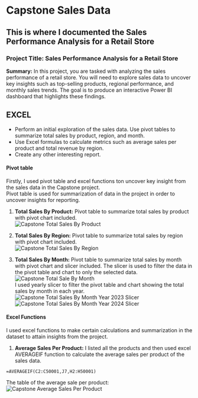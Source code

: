 # Capstone Sales Data
## This is where I documented the Sales Performance Analysis for a Retail Store
### Project Title: Sales Performance Analysis for a Retail Store
**Summary:** In this project, you are tasked with analyzing the sales performance of a retail store. 
You will need to explore sales data to uncover key insights such as top-selling products, regional 
performance, and monthly sales trends. The goal is to produce an interactive Power BI 
dashboard that highlights these findings.

## EXCEL
- Perform an initial exploration of the sales data. Use pivot tables to summarize total sales by product, region, and month.
- Use Excel formulas to calculate metrics such as average sales per product and total revenue by region.
- Create any other interesting report.

#### Pivot table
Firstly, I used pivot table and excel functions ton uncover key insight from the sales data in the Capstone project.\
Pivot table is used for summarization of data in the project in order to uncover insights for reporting. 

1. **Total Sales By Product:**
Pivot table to summarize total sales by product with pivot chart included.\
![Capstone Total Sales By Product](https://github.com/user-attachments/assets/182341f4-f927-4895-b377-db8e507efe9f)

2. **Total Sales By Region:**
Pivot table to summarize total sales by region with pivot chart included.\
![Capstone Total Sales By Region](https://github.com/user-attachments/assets/bcf74f0a-2e92-4cea-b80c-7e73702f3a93)

3. **Total Sales By Month:**
Pivot table to summarize total sales by month with pivot chart and slicer included. The slicer is used to filter the data in the pivot table and chart to only the selected data.\
![Capstone Total Sale By Month](https://github.com/user-attachments/assets/2e6250fc-a6ea-49d1-b563-e275f83fe13d) \
I used yearly slicer to filter the pivot table and chart showing the total sales by month in each year.\
![Capstone Total Sales By Month Year 2023 Slicer](https://github.com/user-attachments/assets/f06bf469-18b9-4cf5-8c4c-c8d236c993b4)
![Capstone Total Sales By Month Year 2024 Slicer](https://github.com/user-attachments/assets/6d25aefb-97ce-4c1b-852e-58a588b86c60)

#### Excel Functions
I used excel functions to make certain calculations and summarization in the dataset to attain insights from the project.
1. **Average Sales Per Product:**
I listed all the products and then used excel AVERAGEIF function to calculate the average sales per product of the sales data.
```
=AVERAGEIF(C2:C50001,J7,H2:H50001)
```
The table of the average sale per product:
![Capstone Average Sales Per Product](https://github.com/user-attachments/assets/24944856-7125-4974-b295-a5f2f7520a0d)




